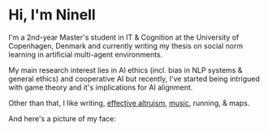 # Hi, I'm Ninell

I'm a 2nd-year Master's student in IT & Cognition at the University of Copenhagen, Denmark and currently writing my thesis on social norm learning in artificial multi-agent environments.

My main research interest lies in AI ethics (incl. bias in NLP systems & general ethics) and cooperative AI but recently, I've started being intrigued with game theory and it's implications for AI alignment.

Other than that, I like writing, [effective altruism](https://www.effectivealtruism.org/), [music](https://open.spotify.com/user/nellsn?si=4087744fb08f4509), running, & maps.

And here's a picture of my face:
